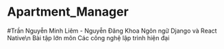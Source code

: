 # Apartment_Manager
#Trần Nguyễn Minh Liêm - Nguyễn Đăng Khoa
Ngôn ngữ Django và React Native\n
Bài tập lớn môn Các công nghệ lập trình hiện đại
